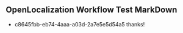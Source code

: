 ## OpenLocalization Workflow Test MarkDown

* c8645fbb-eb74-4aaa-a03d-2a7e5e5d54a5 
thanks!



<!--HONumber=Jan16_HO3-->
